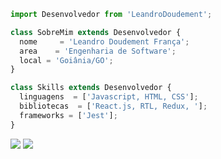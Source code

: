 ```js
import Desenvolvedor from 'LeandroDoudement';

class SobreMim extends Desenvolvedor {
  nome     = 'Leandro Doudement França';
  area    = 'Engenharia de Software';
  local = 'Goiânia/GO';
}

class Skills extends Desenvolvedor {
  linguagens  = ['Javascript, HTML, CSS'];
  bibliotecas  = ['React.js, RTL, Redux, '];
  frameworks = ['Jest'];
}
```

<p align="left">

  <a href="https://mail.google.com/mail/u/?authuser=leandrodoudement@gmail.com" alt="Gmail">
  <img src="https://img.shields.io/badge/-Gmail-FF0000?style=flat-square&labelColor=FF0000&logo=gmail&logoColor=white&link=LINK-DO-SEU-EMAIL" /></a>

  <a href="https://www.linkedin.com/in/dev-leandrodoudement/" alt="Linkedin">
  <img src="https://img.shields.io/badge/-Linkedin-0e76a8?style=flat-square&logo=Linkedin&logoColor=white&link=LINK-DO-SEU-LINKEDIN" /></a>

</p>  
